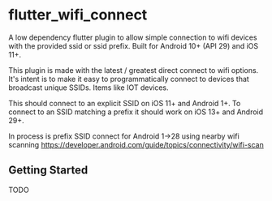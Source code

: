 # flutter_wifi_connect

A low dependency flutter plugin to allow simple connection to wifi devices with the provided ssid or ssid prefix. Built for Android 10+ (API 29) and iOS 11+.

This plugin is made with the latest / greatest direct connect to wifi options. It's intent is to make it easy to programmatically connect to devices that broadcast unique SSIDs. Items like IOT devices.

This should connect to an explicit SSID on iOS 11+ and Android 1+.
To connect to an SSID matching a prefix it should work on iOS 13+ and Android 29+.

In process is prefix SSID connect for Android 1->28 using nearby wifi scanning https://developer.android.com/guide/topics/connectivity/wifi-scan 

## Getting Started

TODO
